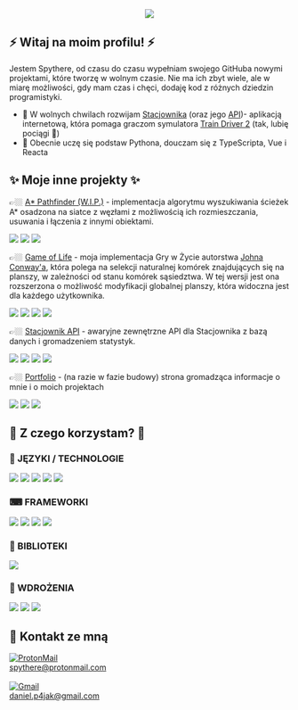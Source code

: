 <div align="center">
 <img src="https://i.ibb.co/grMqJK0/spythere-banner-2.png"></img>
</div>

## ⚡ Witaj na moim profilu! ⚡

Jestem Spythere, od czasu do czasu wypełniam swojego GitHuba nowymi projektami, które tworzę w wolnym czasie. Nie ma ich zbyt wiele, ale w miarę możliwości, gdy mam czas i chęci, dodaję kod z różnych dziedzin programistyki.

- 🔭 W wolnych chwilach rozwijam [Stacjownika][Stacjownik] (oraz jego [API][Stacjownik API])- aplikacją internetową, która pomaga graczom symulatora [Train Driver 2][TD2] (tak, lubię pociągi :train2:)
- 🌱 Obecnie uczę się podstaw Pythona, douczam się z TypeScripta, Vue i Reacta

 ## ✨ Moje inne projekty ✨
 
👉🏼 [A* Pathfinder (W.I.P.)][Pathfinder] - implementacja algorytmu wyszukiwania ścieżek A* osadzona na siatce z węzłami z możliwością ich rozmieszczania, usuwania i łączenia z innymi obiektami. 

<img src="https://img.shields.io/badge/JavaScript-323330?style=for-the-badge&logo=javascript&logoColor=F7DF1E"></img>
<img src="https://img.shields.io/badge/HTML5-E34F26?style=for-the-badge&logo=html5&logoColor=white"></img>
<img src="https://img.shields.io/badge/CSS3-1572B6?style=for-the-badge&logo=css3&logoColor=white"></img>

👉🏼 [Game of Life][GoL] - moja implementacja Gry w Życie autorstwa [Johna Conway'a][John Conway], która polega na selekcji naturalnej komórek znajdujących się na planszy, w zależności od stanu komórek sąsiedztwa. W tej wersji jest ona rozszerzona o możliwość modyfikacji globalnej planszy, która widoczna jest dla każdego użytkownika.  

<img src="https://img.shields.io/badge/TypeScript-007ACC?style=for-the-badge&logo=typescript&logoColor=white"></img>
<img src="https://img.shields.io/badge/HTML5-E34F26?style=for-the-badge&logo=html5&logoColor=white"></img>
<img src="https://img.shields.io/badge/Sass-CC6699?style=for-the-badge&logo=sass&logoColor=white"></img>
<img src="https://img.shields.io/badge/Node.js-43853D?style=for-the-badge&logo=node.js&logoColor=white"></img>


👉🏼 [Stacjownik API][Stacjownik API] - awaryjne zewnętrzne API dla Stacjownika z bazą danych i gromadzeniem statystyk.

<img src="https://img.shields.io/badge/TypeScript-007ACC?style=for-the-badge&logo=typescript&logoColor=white"></img> 
<img src="https://img.shields.io/badge/Node.js-43853D?style=for-the-badge&logo=node.js&logoColor=white"></img>
<img src="https://img.shields.io/badge/Express.js-404D59?style=for-the-badge"></img>
<img src="https://img.shields.io/badge/MongoDB-4EA94B?style=for-the-badge&logo=mongodb&logoColor=white"></img>

👉🏼 [Portfolio][Portfolio] - (na razie w fazie budowy) strona gromadząca informacje o mnie i o moich projektach

 
<img src="https://img.shields.io/badge/JavaScript-323330?style=for-the-badge&logo=javascript&logoColor=F7DF1E"></img>
<img src="https://img.shields.io/badge/styled--components-DB7093?style=for-the-badge&logo=styled-components&logoColor=white"></img>
<img src="https://img.shields.io/badge/React-20232A?style=for-the-badge&logo=react&logoColor=61DAFB"></img>

[TD2]: https://web.td2.info.pl/en
[GoL]: https://github.com/Spythere/game-of-life-online
[John Conway]: https://pl.wikipedia.org/wiki/John_Horton_Conway
[Stacjownik]: https://github.com/Spythere/stacjownik
[Stacjownik API]: https://github.com/Spythere/stacjownik-api
[Portfolio]: https://github.com/Spythere/portfolio-react
[Pathfinder]: https://github.com/spythere/pathfinder


## 🚀 Z czego korzystam? 🚀
 
### 💬 JĘZYKI / TECHNOLOGIE
<img src="https://img.shields.io/badge/JavaScript-323330?style=for-the-badge&logo=javascript&logoColor=F7DF1E"></img>
<img src="https://img.shields.io/badge/TypeScript-007ACC?style=for-the-badge&logo=typescript&logoColor=white"></img>
<img src="https://img.shields.io/badge/Python-3776AB?style=for-the-badge&logo=python&logoColor=white"></img>
<img src="https://img.shields.io/badge/Java-ED8B00?style=for-the-badge&logo=java&logoColor=white"></img>
<img src="https://img.shields.io/badge/Node.js-43853D?style=for-the-badge&logo=node.js&logoColor=white"></img>

### ⌨ FRAMEWORKI
<img src="https://img.shields.io/badge/Vue.js-35495E?style=for-the-badge&logo=vue.js&logoColor=4FC08D"></img>
<img src="https://img.shields.io/badge/React-20232A?style=for-the-badge&logo=react&logoColor=61DAFB"></img>
<img src="https://img.shields.io/badge/Flutter-02569B?style=for-the-badge&logo=flutter&logoColor=white"></img>
<img src="https://img.shields.io/badge/.NET-5C2D91?style=for-the-badge&logo=.net&logoColor=white"></img>

### 📕 BIBLIOTEKI
<img src="https://img.shields.io/badge/Express.js-404D59?style=for-the-badge"></img>

### 📌 WDROŻENIA
<img src="https://img.shields.io/badge/MongoDB-4EA94B?style=for-the-badge&logo=mongodb&logoColor=white"></img>
<img src="https://img.shields.io/badge/Heroku-430098?style=for-the-badge&logo=heroku&logoColor=white"></img>
<img src="https://img.shields.io/badge/Amazon_AWS-232F3E?style=for-the-badge&logo=amazon-aws&logoColor=white"></img>

## :speech_balloon: Kontakt ze mną
[![ProtonMail](https://img.shields.io/badge/ProtonMail-8B89CC?style=for-the-badge&logo=protonmail&logoColor=white "ProtonMail")](mailto:spythere@protonmail.com) 
<br />
spythere@protonmail.com
<br /><br />
[![Gmail](https://img.shields.io/badge/Gmail-D14836?style=for-the-badge&logo=gmail&logoColor=white "Gmail")](mailto:daniel.p4jak@gmail.com)
<br /> 
daniel.p4jak@gmail.com

<!--
**Spythere/Spythere** is a ✨ _special_ ✨ repository because its `README.md` (this file) appears on your GitHub profile.

Here are some ideas to get you started:

- 🔭 I’m currently working on ...
- 🌱 I’m currently learning ...
- 👯 I’m looking to collaborate on ...
- 🤔 I’m looking for help with ...
- 💬 Ask me about ...
- 📫 How to reach me: ...
- 😄 Pronouns: ...
- ⚡ Fun fact: ...
-->
